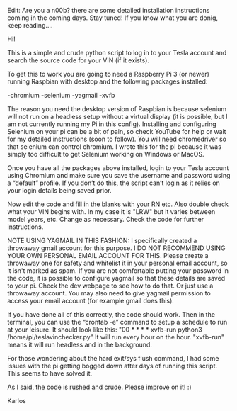 Edit: Are you a n00b? there are some detailed installation instructions coming in the coming days. Stay tuned! If you know what you are donig, keep reading....

Hi!

This is a simple and crude python script to log in to your Tesla account and search the source code for your VIN (if it exists).

To get this to work you are going to need a Raspberry Pi 3 (or newer) running Raspbian with desktop and the following packages installed:

-chromium
-selenium
-yagmail
-xvfb

The reason you need the desktop version of Raspbian is because selenium will not run on a headless setup without a virtual display (it is possible, but I am not currently running my Pi in this config).  Installing and configuring Selenium on your pi can be a bit of pain, so check YouTube for help or wait for my detailed instructions (soon to follow). You will need chromedriver so that selenium can control chromium. I wrote this for the pi because it was simply too difficult to get Selenium working on Windows or MacOS.

Once you have all the packages above installed, login to your Tesla account using Chromium and make sure you save the username and password using a “default” profile. If you don’t do this, the script can’t login as it relies on your login details being saved prior.

Now edit the code and fill in the blanks with your RN etc. Also double check what your VIN begins with. In my case it is "LRW" but it varies between model years, etc. Change as necessary. Check the code for further instructions.

NOTE USING YAGMAIL IN THIS FASHION: I specifically created a throwaway gmail account for this purpose. I DO NOT RECOMMEND USING YOUR OWN PERSONAL EMAIL ACCOUNT FOR THIS. Please create a throwaway one for safety and whitelist it in your personal email account, so it isn't marked as spam. If you are not comfortable putting your password in the code, it is possible to configure yagmail so that these details are saved to your pi. Check the dev webpage to see how to do that. Or just use a throwaway account. You may also need to give yagmail permission to access your email account (for example gmail does this).

If you have done all of this correctly, the code should work. Then in the terminal, you can use the “crontab -e” command to setup a schedule to run at your leisure. It should look like this: "00 * * * * xvfb-run python3 /home/pi/teslavinchecker.py"
It will run every hour on the hour. "xvfb-run" means it will run headless and in the background.

For those wondering about the hard exit/sys flush command, I had some issues with the pi getting bogged down after days of running this script. This seems to have solved it.


As I said, the code is rushed and crude. Please improve on it! :)

Karlos
